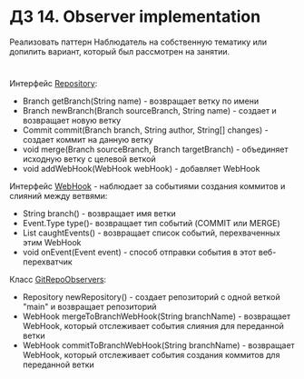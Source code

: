 # ДЗ 14. Observer implementation


Реализовать паттерн Наблюдатель на собственную тематику или допилить вариант, который был рассмотрен на занятии.
#

Интерфейс [Repository](src/ua/hillel/observer/git/Repository.java):

- Branch getBranch(String name) - возвращает ветку по имени
- Branch newBranch(Branch sourceBranch, String name) - cоздает и возвращает новую ветку
- Commit commit(Branch branch, String author, String[] changes) - создает коммит на данную ветку
- void merge(Branch sourceBranch, Branch targetBranch) - объединяет исходную ветку с целевой веткой
- void addWebHook(WebHook webHook) - добавляет WebHook 


Интерфейс [WebHook](src/ua/hillel/observer/git/WebHook.java) - наблюдает за событиями создания коммитов и слияний между ветвями:

- String branch() - возвращает имя ветки
- Event.Type type()- возвращает тип событий (COMMIT или MERGE)
- List<Event> caughtEvents() - возвращает список событий, перехваченных этим WebHook
- void onEvent(Event event) - способ отправки события в этот веб-перехватчик


Класс [GitRepoObservers](src/ua/hillel/observer/git/GitRepoObservers.java):

- Repository newRepository() - создает репозиторий c одной веткой "main" и возвращает репозиторий
- WebHook mergeToBranchWebHook(String branchName) - возвращает WebHook, который отслеживает события слияния для переданной ветки
- WebHook commitToBranchWebHook(String branchName) - возвращает WebHook, который отслеживает события создания коммитов для переданной ветки